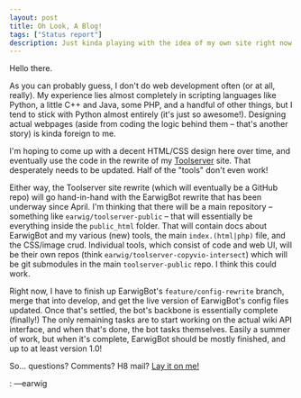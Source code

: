 ```yaml
---
layout: post
title: Oh Look, A Blog!
tags: ["Status report"]
description: Just kinda playing with the idea of my own site right now
---
```


Hello there.

As you can probably guess, I don't do web development often (or at all,
really). My experience lies almost completely in scripting languages like
Python, a little C++ and Java, some PHP, and a handful of other things, but I
tend to stick with Python almost entirely (it's just so awesome!). Designing
actual webpages (aside from coding the logic behind them &ndash; that's another
story) is kinda foreign to me.

I'm hoping to come up with a decent HTML/CSS design here over time, and
eventually use the code in the rewrite of my
[Toolserver](http://toolserver.org/~earwig) site. That desperately needs to be
updated. Half of the "tools" don't even work!

Either way, the Toolserver site rewrite (which will eventually be a GitHub
repo) will go hand-in-hand with the EarwigBot rewrite that has been underway
since April. I'm thinking that there will be a main repository &ndash;
something like `earwig/toolserver-public` &ndash; that will essentially be
everything inside the `public_html` folder. That will contain docs about
EarwigBot and my various (new) tools, the main `index.(html|php)` file, and the
CSS/image crud. Individual tools, which consist of code and web UI, will be
their own repos (think `earwig/toolserver-copyvio-intersect`) which will be git
submodules in the main `toolserver-public` repo. I think this could work.

Right now, I have to finish up EarwigBot's `feature/config-rewrite` branch,
merge that into develop, and get the live version of EarwigBot's config files
updated. Once that's settled, the bot's backbone is essentially complete
(finally!) The only remaining tasks are to start working on the actual wiki API
interface, and when that's done, the bot tasks themselves. Easily a summer of
work, but when it's complete, EarwigBot should be mostly finished, and up to at
least version 1.0!

So... questions? Comments? H8 mail? [Lay it on me!](mailto:ben.kurtovic@gmail.com)

: &mdash;earwig
